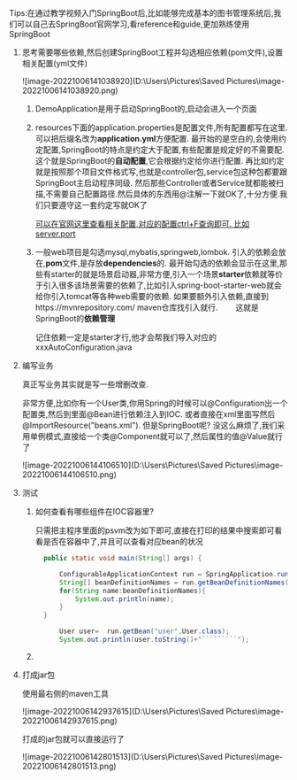 Tips:在通过教学视频入门SpringBoot后,比如能够完成基本的图书管理系统后,我们可以自己去SpringBoot官网学习,看reference和guide,更加熟练使用SpringBoot

1. 思考需要哪些依赖,然后创建SpringBoot工程并勾选相应依赖(pom文件),设置相关配置(yml文件)

   ![image-20221006141038920](D:\Users\Pictures\Saved Pictures\image-20221006141038920.png)

   1. DemoApplication是用于启动SpringBoot的,启动会进入一个页面

   2. resources下面的application.properties是配置文件,所有配置都写在这里.  可以把后缀名改为**application.yml**方便配置.  最开始的是空白的,会使用约定配置,SpringBoot的特点是约定大于配置,有些配置是规定好的不需要配.  这个就是SpringBoot的**自动配置**,它会根据约定给你进行配置.  再比如约定就是按照那个项目文件格式写,也就是controller包,service包这种包都要跟SpringBoot主启动程序同级.   然后那些Controller或者Service就都能被扫描,不需要自己配置路径.然后具体的东西用@注解一下就OK了,十分方便.我们只要遵守这一套约定写就OK了

      [可以在官网这里查看相关配置,对应的配置ctrl+F查询即可. 比如server.port](https://docs.spring.io/spring-boot/docs/current/reference/html/application-properties.html#appendix.application-properties)

   3. 一般web项目是勾选mysql,mybatis,springweb,lombok. 引入的依赖会放在,**pom**文件,是存放**dependencies**的. 最开始勾选的依赖会显示在这里,那些有starter的就是场景启动器,非常方便,引入一个场景**starter**依赖就等价于引入很多该场景需要的依赖了,比如引入spring-boot-starter-web就会给你引入tomcat等各种web需要的依赖.   如果要额外引入依赖,直接到https://mvnrepository.com/ maven仓库找引入就行. 　　这就是SpringBoot的**依赖管理**

      记住依赖一定是starter才行,他才会帮我们导入对应的xxxAutoConfiguration.java

   

2. 编写业务

   真正写业务其实就是写一些增删改查.

   非常方便,比如你有一个User类,你用Spring的时候可以@Configuration出一个配置类,然后到里面@Bean进行依赖注入到IOC.   或者直接在xml里面写然后@ImportResource("beans.xml").  但是SpringBoot呢? 没这么麻烦了,我们采用单例模式,直接给一个类@Component就可以了,然后属性的值@Value就行了

   ![image-20221006144106510](D:\Users\Pictures\Saved Pictures\image-20221006144106510.png)

3. 测试

   1. 如何查看有哪些组件在IOC容器里?

      只需把主程序里面的psvm改为如下即可,直接在打印的结果中搜索即可看看是否在容器中了,并且可以查看对应bean的状况

      ```java
      	public static void main(String[] args) {
      
      		ConfigurableApplicationContext run = SpringApplication.run(DemoApplication.class, args);
      		String[] beanDefinitionNames = run.getBeanDefinitionNames();
      		for(String name:beanDefinitionNames){
      			System.out.println(name);
      		}
      	}
      
      		User user=  run.getBean("user",User.class);
      		System.out.println(user.toString()+"`````````");
      ```

      

   2. 

4. 打成jar包

   使用最右侧的maven工具

   ![image-20221006142937615](D:\Users\Pictures\Saved Pictures\image-20221006142937615.png)

   打成的jar包就可以直接运行了

   ![image-20221006142801513](D:\Users\Pictures\Saved Pictures\image-20221006142801513.png)

   